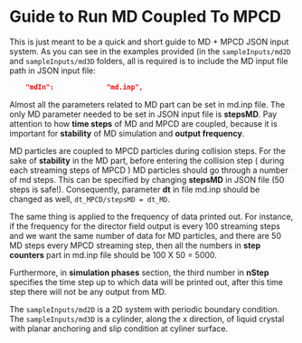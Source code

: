 # Guide to Run MD Coupled To MPCD
This is just meant to be a quick and short guide to MD + MPCD JSON input system.
As you can see in the examples provided (in the `sampleInputs/md2D` and `sampleInputs/md3D` folders, all is required is to include the MD input file path in JSON input file:
```json
    "mdIn":             "md.inp",
```
Almost all the parameters related to MD part can be set in md.inp file. The only MD parameter needed to be set in JSON input file is **stepsMD**. Pay attention to how **time steps** of MD and MPCD are coupled, because it is important for **stability** of MD simulation and **output frequency**. 

MD particles are coupled to MPCD particles during collision steps. For the sake of **stability** in the MD part, before entering the collision step ( during each streaming steps of MPCD ) MD particles should go through a number of md steps. This can be specified by changing **stepsMD** in JSON file (50 steps is safe!). Consequently, parameter **dt** in file md.inp should be changed as well, `dt_MPCD/stepsMD = dt_MD`. 

The same thing is applied to the frequency of data printed out. For instance, if the frequency for the director field output is every 100 streaming steps and we want the same number of data for MD particles, and there are 50 MD steps every MPCD streaming step, then all the numbers in **step counters** part in md.inp file should be 100 X 50 = 5000.

Furthermore, in **simulation phases** section, the third number in **nStep** specifies the time step up to which data will be printed out, after this time step there will not be any output from MD. 

The `sampleInputs/md2D` is a 2D system with periodic boundary condition. The `sampleInputs/md3D` is a cylinder, along the x direction, of liquid crystal with planar anchoring and slip condition at cyliner surface.
